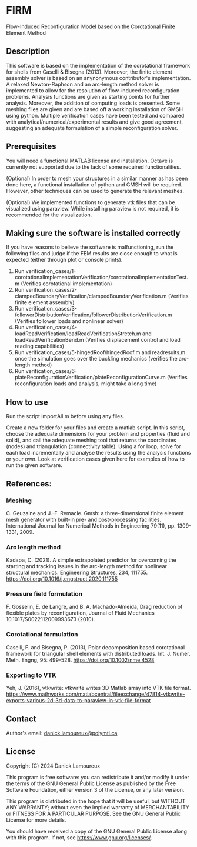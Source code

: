 # FIRM
Flow-Induced Reconfiguration Model based on the Corotational Finite Element Method

## Description
This software is based on the implementation of the corotational framework
for shells from Caselli & Bisegna (2013). Moreover, the finite element assembly
solver is based on an anynonymous contributor's implementation. A relaxed Newton-Raphson
and an arc-length method solver is implemented to allow for the resolution of 
flow-induced reconfiguration problems. Analysis functions are given as starting points
for further analysis. Moreover, the addition of computing loads is presented.
Some meshing files are given and are based off a working installation of GMSH
using python. Multiple verification cases have been tested and compared with
analytical/numerical/experimental results and give good agreement, suggesting
an adequate formulation of a simple reconfiguration solver.

## Prerequisites
You will need a functional MATLAB license and installation. Octave is currently
not supported due to the lack of some required functionalities.

(Optional) In order to mesh your structures in a similar manner as has been
done here, a functional installation of python and GMSH will be required.
However, other techniques can be used to generate the relevant meshes.

(Optional) We implemented functions to generate vtk files that can be visualized
using paraview. While installing paraview is not required, it is recommended for
the visualization.

## Making sure the software is installed correctly
If you have reasons to believe the software is malfunctioning, run the following 
files and judge if the FEM results are close enough to what is expected
(either through plot or console prints).

1. Run verification_cases/1-corotationalImplementationVerification/corotationalImplementationTest.m (Verifies corotational implementation)
2. Run verification_cases/2-clampedBoundaryVerification/clampedBoundaryVerification.m (Verifies finite element assembly)
3. Run verification_cases/3-followerDistributionVerification/followerDistributionVerification.m (Verifies follower loads and nonlinear solver)
4. Run verification_cases/4-loadReadVerification/loadReadVerificationStretch.m and loadReadVerificationBend.m (Verifies displacement control and load reading capabilities)
5. Run verification_cases/5-hingedRoof/hingedRoof.m and readresults.m once the simulation goes over the buckling mechanics (verifies the arc-length method)
6. Run verification_cases/6-plateReconfigurationVerification/plateReconfigurationCurve.m (Verifies reconfiguration loads and analysis, might take a long time)

## How to use

Run the script importAll.m before using any files.

Create a new folder for your files and create a matlab script. In this script,
choose the adequate dimensions for your problem and properties (fluid and solid),
and call the adequate meshing tool that returns the coordinates (nodes) and
triangulation (connectivity table). Using a for loop, solve for each load
incrementally and analyse the results using the analysis functions or your own.
Look at verification cases given here for examples of how to run the given software.

## References:

### Meshing
C. Geuzaine and J.-F. Remacle. Gmsh: a three-dimensional finite element mesh generator with built-in pre- and post-processing facilities. International Journal for Numerical Methods in Engineering 79(11), pp. 1309-1331, 2009.

### Arc length method
Kadapa, C. (2021). A simple extrapolated predictor for overcoming the starting and tracking issues in the arc-length method for nonlinear structural mechanics. Engineering Structures, 234, 111755. https://doi.org/10.1016/j.engstruct.2020.111755

### Pressure field formulation
F. Gosselin, E. de Langre, and B. A. Machado-Almeida, Drag reduction of flexible plates by reconfiguration, Journal of
Fluid Mechanics 10.1017/S0022112009993673 (2010).

### Corotational formulation
Caselli, F. and Bisegna, P. (2013), Polar decomposition based corotational framework for triangular shell elements with distributed loads. Int. J. Numer. Meth. Engng, 95: 499-528. https://doi.org/10.1002/nme.4528

### Exporting to VTK
Yeh, J. (2016), vtkwrite: vtkwrite writes 3D Matlab array into VTK file format. https://www.mathworks.com/matlabcentral/fileexchange/47814-vtkwrite-exports-various-2d-3d-data-to-paraview-in-vtk-file-format

## Contact
Author's email: danick.lamoureux@polymtl.ca

## License
Copyright (C) 2024 Danick Lamoureux

This program is free software: you can redistribute it and/or modify it under 
the terms of the GNU General Public License as published by the Free Software 
Foundation, either version 3 of the License, or any later version.

This program is distributed in the hope that it will be useful, but WITHOUT
ANY WARRANTY; without even the implied warranty of MERCHANTABILITY or 
FITNESS FOR A PARTICULAR PURPOSE. See the GNU General Public License for more details.

You should have received a copy of the GNU General Public License along with 
this program. If not, see https://www.gnu.org/licenses/.